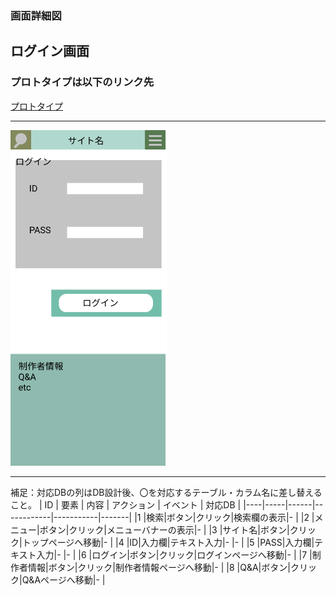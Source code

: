 ### 画面詳細図
## ログイン画面
### プロトタイプは以下のリンク先
[プロトタイプ](https://www.figma.com/file/5bAHMcKrDB8THLNT72si3d/%E7%94%BB%E9%9D%A2?node-id=0%3A1)
*****
<img src="./image/ログイン.png" width="250">

*****

補足：対応DBの列はDB設計後、〇を対応するテーブル・カラム名に差し替えること。
| ID | 要素 | 内容 | アクション | イベント | 対応DB |
|----|-----|------|------------|-----------|-------|
|1   |検索|ボタン|クリック|検索欄の表示|-       |
|2   |メニュー|ボタン|クリック|メニューバナーの表示|-       |
|3   |サイト名|ボタン|クリック|トップページへ移動|-       |
|4   |ID|入力欄|テキスト入力|-       |-       |
|5   |PASS|入力欄|テキスト入力|-       |-       |
|6   |ログイン|ボタン|クリック|ログインページへ移動|-       |
|7   |制作者情報|ボタン|クリック|制作者情報ページへ移動|-       |
|8   |Q&A|ボタン|クリック|Q&Aページへ移動|-       |
